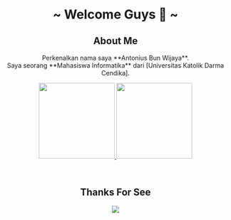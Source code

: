 

<body>
<h1 align="center">~ Welcome Guys 👋 ~</h1>

<h2 align="center"> About Me </h2>
<p align="center"> Perkenalkan nama saya **Antonius Bun Wijaya**. <br>Saya seorang **Mahasiswa Informatika** dari [Universitas Katolik Darma Cendika].
</p>
<p align="center">
<a href="https://github.com/noranekoit">
  <img height="170em" src="https://github-readme-stats-eight-theta.vercel.app/api?username=noranekoit&show_icons=true&theme=algolia&include_all_commits=true&count_private=true"/>
  <img height="170em" src="https://github-readme-stats-eight-theta.vercel.app/api/top-langs/?username=noranekoit&layout=compact&langs_count=8&theme=algolia"/>
</a>
</p>
 <br>
  
  <h2 align="center"> Thanks For See </h2>
<div align="center">
<img src="https://giffiles.alphacoders.com/210/210437.gif">
</div>
<br>
</body>



